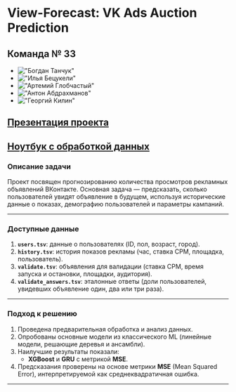 # View-Forecast: VK Ads Auction Prediction

<h2>Команда № 33</h2>

* !["Богдан Танчук"](https://img.shields.io/badge/%D0%91%D0%BE%D0%B3%D0%B4%D0%B0%D0%BD-%D0%A2%D0%B0%D0%BD%D1%87%D1%83%D0%BA-blue)
* !["Илья Бецукели"](https://img.shields.io/badge/%D0%98%D0%BB%D1%8C%D1%8F-%D0%91%D0%B5%D1%86%D1%83%D0%BA%D0%B5%D0%BB%D0%B8-gold)
* !["Артемий Глобчастый"](https://img.shields.io/badge/%D0%90%D1%80%D1%82%D0%B5%D0%BC%D0%B8%D0%B9-%D0%93%D0%BB%D0%BE%D0%B1%D1%87%D0%B0%D1%81%D1%82%D1%8B%D0%B9-limegreen)
* !["Антон Абдрахманов"](https://img.shields.io/badge/%D0%90%D0%B1%D0%B4%D1%80%D0%B0%D1%85%D0%BC%D0%B0%D0%BD%D0%BE%D0%B2-%D0%90%D0%BD%D1%82%D0%BE%D0%BD-red)
* !["Георгий Килин"](https://img.shields.io/badge/%D0%93%D0%B5%D0%BE%D1%80%D0%B3%D0%B8%D0%B9-%D0%9A%D0%B8%D0%BB%D0%B8%D0%BD-orange)



## [Презентация проекта](https://docs.google.com/presentation/d/1WLEXedNQ8Fe1tLqf7XRCUHHzyrKC_fTytUfvbkrmMg0/edit?usp=sharing)
## [Ноутбук с обработкой данных](https://colab.research.google.com/drive/1YXUPY6UTM2KXXmya9HeZQUq3HisU5-wo?usp=sharing)

### Описание задачи

Проект посвящен прогнозированию количества просмотров рекламных объявлений ВКонтакте. Основная задача — предсказать, сколько пользователей увидят объявление в будущем, используя исторические данные о показах, демографию пользователей и параметры кампаний.

---

### Доступные данные

1. **`users.tsv`**: данные о пользователях (ID, пол, возраст, город).
2. **`history.tsv`**: история показов рекламы (час, ставка CPM, площадка, пользователь).
3. **`validate.tsv`**: объявления для валидации (ставка CPM, время запуска и остановки, площадки, аудитория).
4. **`validate_answers.tsv`**: эталонные ответы (доли пользователей, увидевших объявление один, два или три раза).

---

### Подход к решению

1. Проведена предварительная обработка и анализ данных.
2. Опробованы основные модели из классического ML (линейные модели, решающие деревья и ансамбли).
3. Наилучшие результаты показали:
   - **XGBoost** и **GRU** с метрикой **MSE**.
4. Предсказания проверены на основе метрики **MSE** (Mean Squared Error), интерпретируемой как среднеквадратичная ошибка.

---





